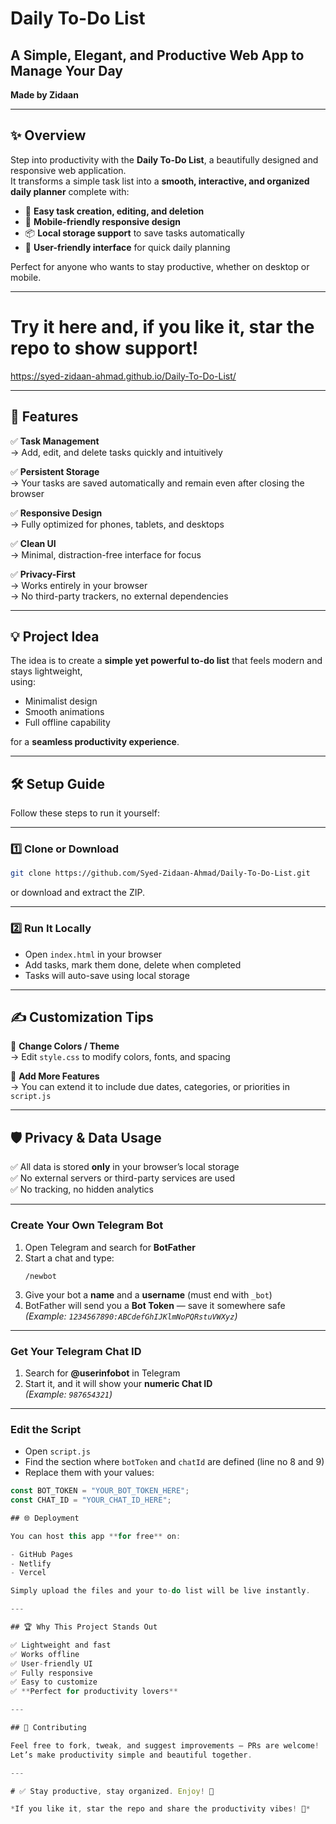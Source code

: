 # Daily To-Do List  
## A Simple, Elegant, and Productive Web App to Manage Your Day

**Made by Zidaan**

---

## ✨ Overview

Step into productivity with the **Daily To-Do List**, a beautifully designed and responsive web application.  
It transforms a simple task list into a **smooth, interactive, and organized daily planner** complete with:

- 📝 **Easy task creation, editing, and deletion**  
- 📱 **Mobile-friendly responsive design**  
- 📦 **Local storage support** to save tasks automatically  
- 🎯 **User-friendly interface** for quick daily planning

Perfect for anyone who wants to stay productive, whether on desktop or mobile.

---

# Try it here and, if you like it, star the repo to show support!  

https://syed-zidaan-ahmad.github.io/Daily-To-Do-List/

---

## 🚀 Features

✅ **Task Management**  
→ Add, edit, and delete tasks quickly and intuitively  

✅ **Persistent Storage**  
→ Your tasks are saved automatically and remain even after closing the browser  

✅ **Responsive Design**  
→ Fully optimized for phones, tablets, and desktops  

✅ **Clean UI**  
→ Minimal, distraction-free interface for focus  

✅ **Privacy-First**  
→ Works entirely in your browser  
→ No third-party trackers, no external dependencies

---

## 💡 Project Idea

The idea is to create a **simple yet powerful to-do list** that feels modern and stays lightweight,  
using:

- Minimalist design  
- Smooth animations  
- Full offline capability

for a **seamless productivity experience**.

---

## 🛠️ Setup Guide

Follow these steps to run it yourself:

---

### 1️⃣ Clone or Download

```bash
git clone https://github.com/Syed-Zidaan-Ahmad/Daily-To-Do-List.git
```

or download and extract the ZIP.

---

### 2️⃣ Run It Locally

- Open `index.html` in your browser  
- Add tasks, mark them done, delete when completed  
- Tasks will auto-save using local storage

---

## ✍️ Customization Tips

📝 **Change Colors / Theme**  
→ Edit `style.css` to modify colors, fonts, and spacing

🎯 **Add More Features**  
→ You can extend it to include due dates, categories, or priorities in `script.js`

---

## 🛡️ Privacy & Data Usage

✅ All data is stored **only** in your browser’s local storage  
✅ No external servers or third-party services are used  
✅ No tracking, no hidden analytics

---

###  Create Your Own Telegram Bot

1. Open Telegram and search for **BotFather**  
2. Start a chat and type:
   ```
   /newbot
   ```
3. Give your bot a **name** and a **username** (must end with `_bot`)  
4. BotFather will send you a **Bot Token** — save it somewhere safe  
   *(Example: `1234567890:ABCdefGhIJKlmNoPQRstuVWXyz`)*

---

### Get Your Telegram Chat ID

1. Search for **@userinfobot** in Telegram  
2. Start it, and it will show your **numeric Chat ID**  
   *(Example: `987654321`)*

---

### Edit the Script

- Open `script.js`  
- Find the section where `botToken` and `chatId` are defined (line no 8 and 9)
- Replace them with your values:

```javascript
const BOT_TOKEN = "YOUR_BOT_TOKEN_HERE";
const CHAT_ID = "YOUR_CHAT_ID_HERE";

## 🌐 Deployment

You can host this app **for free** on:

- GitHub Pages  
- Netlify  
- Vercel

Simply upload the files and your to-do list will be live instantly.

---

## 🏆 Why This Project Stands Out

✅ Lightweight and fast  
✅ Works offline  
✅ User-friendly UI  
✅ Fully responsive  
✅ Easy to customize  
✅ **Perfect for productivity lovers**

---

## 🤝 Contributing

Feel free to fork, tweak, and suggest improvements — PRs are welcome!  
Let’s make productivity simple and beautiful together.

---

# ✅ Stay productive, stay organized. Enjoy! 📝

*If you like it, star the repo and share the productivity vibes! 🌟*
